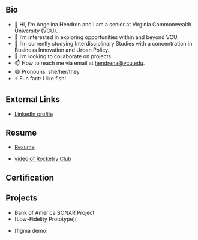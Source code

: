 ## Bio
- 👋 Hi, I’m Angelina Hendren and I am a senior at Virginia Commonwealth University (VCU).
- 👀 I’m interested in exploring opportunities within and beyond VCU.
- 🌱 I’m currently studying Interdisciplinary Studies with a concentration in Business Innovation and Urban Policy.
- 💞️ I’m looking to collaborate on projects.
- 📫 How to reach me via email at hendrena@vcu.edu.
- 😄 Pronouns: she/her/they
- ⚡ Fun fact: I like fish!

<!---
hendrena/hendrena is a ✨ special ✨ repository because its `README.md` (this file) appears on your GitHub profile.
You can click the Preview link to take a look at your changes.
--->
## External Links
- [LinkedIn profile](https://linkedin.com/in/angelina-hendren-600990221/)

## Resume
- [Resume](https://docs.google.com/document/d/1rr3UOYaCRloW4LKdanJd8W7zvIdra_pt4NBt2YPu-hc/preview)

- [video of Rocketry Club](https://drive.google.com/file/d/1hQKyJauMRdD2mZ5ATa_qun3NEca3iRqR/view?usp=drive_link)

## Certification


## Projects
- Bank of America SONAR Project
- [Low-Fidelity Prototype](
* [figma demo]
